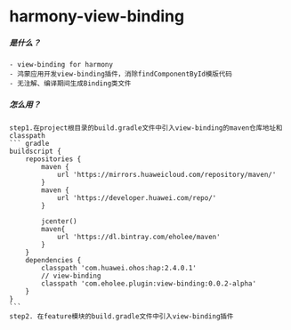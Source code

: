 # harmony-view-binding

##### 是什么？
    - view-binding for harmony
    - 鸿蒙应用开发view-binding插件，消除findComponentById模版代码
    - 无注解、编译期间生成Binding类文件

##### 怎么用？
    step1.在project根目录的build.gradle文件中引入view-binding的maven仓库地址和classpath
    ``` gradle
    buildscript {
        repositories {
            maven {
                url 'https://mirrors.huaweicloud.com/repository/maven/'
            }
            maven {
                url 'https://developer.huawei.com/repo/'
            }

            jcenter()
            maven{
                url 'https://dl.bintray.com/eholee/maven'
            }
        }
        dependencies {
            classpath 'com.huawei.ohos:hap:2.4.0.1'
            // view-binding
            classpath 'com.eholee.plugin:view-binding:0.0.2-alpha'
        }
    }
    ```
    step2. 在feature模块的build.gradle文件中引入view-binding插件
